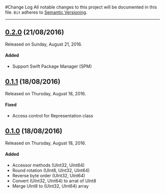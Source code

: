 #Change Log
All notable changes to this project will be documented in this file.
`Bit` adheres to [Semantic Versioning](http://semver.org/).

---

## [0.2.0](https://github.com/mlachmish/Bit/releases/tag/0.2.0) (21/08/2016)
Released on Sunday, August 21, 2016.

#### Added
* Support Swift Package Manager (SPM)

## [0.1.1](https://github.com/mlachmish/Bit/releases/tag/0.1.1) (18/08/2016)
Released on Thursday, August 18, 2016.

#### Fixed
* Access control for Representation class

## [0.1.0](https://github.com/mlachmish/Bit/releases/tag/0.1.0) (18/08/2016)
Released on Thursday, August 18, 2016.

#### Added
* Accessor methods (UInt32, UInt64)
* Round rotation (UInt8, UInt32, UInt64)
* Reverse byte order (UInt32, UInt64)
* Convert (UInt32, UInt64) to arrat of UInt8
* Merge UInt8 to (UInt32, UInt64) array
